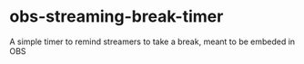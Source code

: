 # obs-streaming-break-timer
A simple timer to remind streamers to take a break, meant to be embeded in OBS
